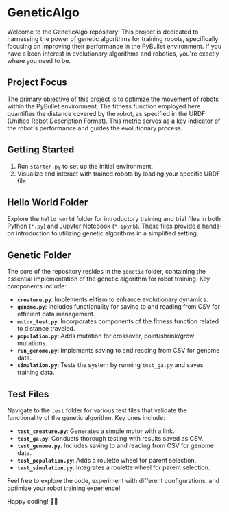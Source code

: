 # GeneticAlgo

Welcome to the GeneticAlgo repository! This project is dedicated to harnessing the power of genetic algorithms for training robots, specifically focusing on improving their performance in the PyBullet environment. If you have a keen interest in evolutionary algorithms and robotics, you're exactly where you need to be.

## Project Focus
The primary objective of this project is to optimize the movement of robots within the PyBullet environment. The fitness function employed here quantifies the distance covered by the robot, as specified in the URDF (Unified Robot Description Format). This metric serves as a key indicator of the robot's performance and guides the evolutionary process.

## Getting Started
1. Run `starter.py` to set up the initial environment.
2. Visualize and interact with trained robots by loading your specific URDF file.

## Hello World Folder
Explore the `hello_world` folder for introductory training and trial files in both Python (`*.py`) and Jupyter Notebook (`*.ipynb`). These files provide a hands-on introduction to utilizing genetic algorithms in a simplified setting.

## Genetic Folder
The core of the repository resides in the `genetic` folder, containing the essential implementation of the genetic algorithm for robot training. Key components include:

- **`creature.py`**: Implements elitism to enhance evolutionary dynamics.
- **`genome.py`**: Includes functionality for saving to and reading from CSV for efficient data management.
- **`motor_test.py`**: Incorporates components of the fitness function related to distance traveled.
- **`population.py`**: Adds mutation for crossover, point/shrink/grow mutations.
- **`run_genome.py`**: Implements saving to and reading from CSV for genome data.
- **`simulation.py`**: Tests the system by running `test_ga.py` and saves training data.

## Test Files
Navigate to the `test` folder for various test files that validate the functionality of the genetic algorithm. Key ones include:

- **`test_creature.py`**: Generates a simple motor with a link.
- **`test_ga.py`**: Conducts thorough testing with results saved as CSV.
- **`test_genome.py`**: Includes saving to and reading from CSV for genome data.
- **`test_population.py`**: Adds a roulette wheel for parent selection.
- **`test_simulation.py`**: Integrates a roulette wheel for parent selection.

Feel free to explore the code, experiment with different configurations, and optimize your robot training experience!

Happy coding! 🤖✨
